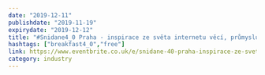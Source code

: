 ```yaml
---
date: "2019-12-11"
publishdate: "2019-11-19"
expirydate: "2019-12-12"
title: "#Snidane4_0 Praha - inspirace ze světa internetu věcí, průmyslu 4.0"
hashtags: ["breakfast4_0","free"]
link: https://www.eventbrite.co.uk/e/snidane-40-praha-inspirace-ze-sveta-internetu-veci-prumyslu-40-dig-tickets-64541733061
category: industry
---
```


